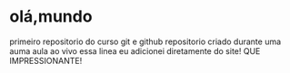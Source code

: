 # olá,mundo
 primeiro repositorio do curso git e github
repositorio criado durante uma auma aula ao vivo
essa linea eu adicionei diretamente do site! QUE IMPRESSIONANTE!
